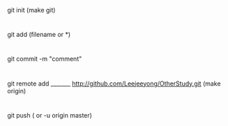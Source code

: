 git init (make git)
#
git add (filename or *)
#
git commit -m "comment"
#
git remote add _______ http://github.com/Leejeeyong/OtherStudy.git (make origin)
#
git push ( or -u origin master)
#
